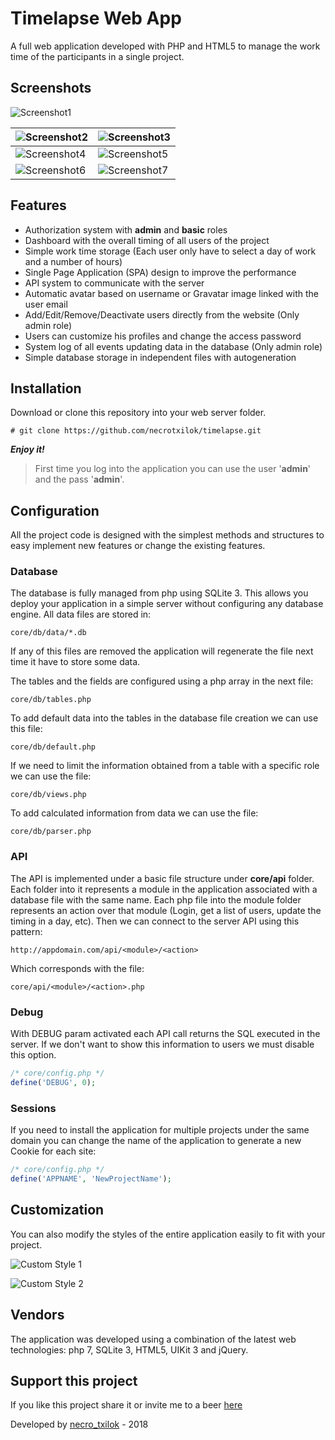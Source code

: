 # Timelapse Web App

A full web application developed with PHP and HTML5 to manage the work time of the participants in a single project.


## Screenshots

![Screenshot1](https://dchiloeches.com/public/projects/apps/timelapse/image01.jpg)

| ![Screenshot2](https://dchiloeches.com/public/projects/apps/timelapse/image02.jpg) | ![Screenshot3](https://dchiloeches.com/public/projects/apps/timelapse/image03.jpg) |
| ------------------------------------------------------------ | ------------------------------------------------------------ |
| ![Screenshot4](https://dchiloeches.com/public/projects/apps/timelapse/image04.jpg) | ![Screenshot5](https://dchiloeches.com/public/projects/apps/timelapse/image05.jpg) |
| ![Screenshot6](https://dchiloeches.com/public/projects/apps/timelapse/image06.jpg) | ![Screenshot7](https://dchiloeches.com/public/projects/apps/timelapse/image07.jpg) |



## Features

- Authorization system with **admin** and **basic** roles
- Dashboard with the overall timing of all users of the project
- Simple work time storage (Each user only have to select a day of work and a number of hours)
- Single Page Application (SPA) design to improve the performance
- API system to communicate with the server
- Automatic avatar based on username or Gravatar image linked with the user email
- Add/Edit/Remove/Deactivate users directly from the website (Only admin role)
- Users can customize his profiles and change the access password
- System log of all events updating data in the database (Only admin role)
- Simple database storage in independent files with autogeneration



## Installation

Download or clone this repository into your web server folder.

```
# git clone https://github.com/necrotxilok/timelapse.git
```

***Enjoy it!***

> First time you log into the application you can use the user '**admin**' and the pass '**admin**'.



## Configuration

All the project code is designed with the simplest methods and structures to easy implement new features or change the existing features.

### Database

The database is fully managed from php using SQLite 3. This allows you deploy your application in a simple server without configuring any database engine. All data files are stored in:

```
core/db/data/*.db
```

If any of this files are removed the application will regenerate the file next time it have to store some data. 

The tables and the fields are configured using a php array in the next file:

```
core/db/tables.php
```

To add default data into the tables in the database file creation we can use this file:

```
core/db/default.php
```

If we need to limit the information obtained from a table with a specific role we can use the file:

```
core/db/views.php
```

To add calculated information from data we can use the file:

```
core/db/parser.php
```

### API

The API is implemented under a basic file structure under **core/api** folder. Each folder into it represents a module in the application associated with a database file with the same name. Each php file into the module folder represents an action over that module (Login, get a list of users, update the timing in a day, etc). Then we can connect to the server API using this pattern:

```
http://appdomain.com/api/<module>/<action>
```

Which corresponds with the file:

```
core/api/<module>/<action>.php
```

### Debug

With DEBUG param activated each API call returns the SQL executed in the server. If we don't want to show this information to users we must disable this option.

```php
/* core/config.php */
define('DEBUG', 0);
```

### Sessions

If you need to install the application for multiple projects under the same domain you can change the name of the application to generate a new Cookie for each site:

```php
/* core/config.php */
define('APPNAME', 'NewProjectName');
```



## Customization

You can also modify the styles of the entire application easily to fit with your project.

![Custom Style 1](https://dchiloeches.com/public/projects/apps/timelapse/image11.jpg)

![Custom Style 2](https://dchiloeches.com/public/projects/apps/timelapse/image12.jpg)



## Vendors

The application was developed using a combination of the latest web technologies: php 7, SQLite 3, HTML5, UIKit 3 and jQuery.



## Support this project

If you like this project share it or invite me to a beer [here](https://paypal.me/DChiloechesSuarez?locale.x=es_ES)



Developed by [necro_txilok](http://necrotxilok.github.io/) - 2018

